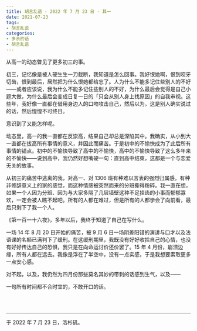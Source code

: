 ```yaml
---
title: 胡言乱语 - 2022 年 7 月 23 日 - 其一
date: 2021-07-23
tags:
- 胡言乱语
categories:
- 多余的话
- 胡言乱语
---
```


从高一的动态瞥见了更多初三的事。

初三，记忆像是被人硬生生一刀截断，我知道是怎么回事。我好恨她啊，恨到咬牙切齿，恨到最后，居然把为什么恨她都给忘了。人为什么不能多记住些别人的不好——或者应该说，我为什么不能多记住些别人的不好，为什么最后会觉得是自己小题大做，为什么最后会变成日复一日的「只会从别人身上找原因」的自我审视。这些年，我好像一直都在借用身边人的口吻攻击自己，然后以为，这是别人确实说过的话，然后惶惶不可终日。

意识到了又能怎样呢。

动态里，高一的我一直都在反崇高，结果自己却总是深陷其中。我确实，从小到大一直都在拔高所有事情的意义，并因此而痛苦。于是初中的不愉快成为了此后所有事情的锚点。初中的不愉快导致了高中的不愉快，高中的不愉快导致了这么多年来的不愉快——说到高中，我仍然好想嘴硬一句：直到高中结束，这都是一个与恋爱无关的故事。

从初三的痛苦中逃离的我，对高一、对 1306 班有种难以言表的强烈归属感，有种非修辞意义上的家的感觉，而这种情感被突然而来的分班撕得粉碎。我一直在想，如果一个人因为分班、因为与大家多隔了几层墙壁这种不足挂齿的小事而郁郁寡欢，一定会被人瞧不起吧。所有的人都在难过，但是所有的人都学会了向前看，最后只剩下了我一个人。

《第一百一十六夜》，多年以后，我终于知道了自己在写什么。

一场 14 年 8 月 20 日开始的痛苦，被 9 月 6 日一场阴差阳错的演讲与口才以及法语课的名额已满判下了缓刑。在这缓刑期里，我既没有好好收拾自己的心情，也没有好好传达自己的恐惧，我只是在向命运讨价还价罢了。15 年 4 月份，崩溃边缘，所有人都在远去。我像是浮在了半空中，没有一点实感，于是我想要索取更多一点安心感。

对不起，以及，我仍然为四月份那些莫名其妙的带刺的话感到生气，以及——

一句所有时间都不合时宜的，不敢开口的话。

<br>

<br>

------

于 2022 年 7 月 23 日，洛杉矶。
